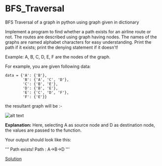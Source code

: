 # BFS_Traversal
BFS Traversal of a graph in python using graph given in dictionary

Implement a program to find whether a path exists for an airline route or not. The routes are described using graph having nodes. The names of the graphs are named alphabet characters for easy understanding. Print the path if it exists; print the denying statement if it doesn't!

Example: A, B, C, D, E, F are the nodes of the graph.


For example, you are given following data: 

```
data = {'A': {'B'},
        'B': {'A', 'C', 'D'},
        'C': {'B', 'E'},
        'D': {'B', 'E'},
        'E': {'C', 'D', 'F'},
        'F': {'E'}}
```

the resultant graph will be :-

![alt text](https://github.com/nikhilailani/data-structures-algorithms-python/blob/master/algorithms/9_BreadthFirstSearch/DFS_BFS_Graph.png)


**Explanation:** Here, selecting A as source node and D as destination node, the values are passed to the function.

Your output should look like this:

'''
Path exists!
Path : A->B->D
'''

[Solution](https://github.com/nikhilailani/data-structures-algorithms-python/blob/master/algorithms/9_BreadthFirstSearch/DFS_BFS_Graph.pngbfs_exercise_solution.py)
